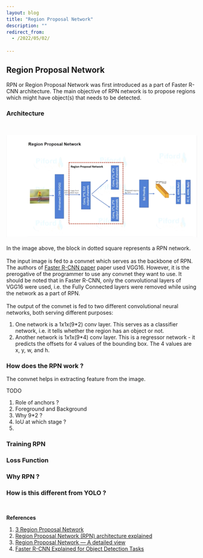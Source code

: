 ```yaml
---
layout: blog
title: "Region Proposal Network"
description: ""
redirect_from:
  - /2022/05/02/

---
```


## Region Proposal Network

RPN or Region Proposal Network was first introduced as a part of Faster R-CNN architecture. The main objective of RPN network is to propose regions which might have object(s) that needs to be detected.

### Architecture
<br>

![RPN Architecture](/assets/imgs/rpn_archi.png "Credits: Code With Aarohi") <br>
<br>
In the image above, the block in dotted square represents a RPN network.
<br> <br>
The input image is fed to a convnet which serves as the backbone of RPN. The authors of [Faster R-CNN paper](http://papers.nips.cc/paper/5638-faster-r-cnn-towards-real-time-object-detection-with-region-proposal-networks.pdf) paper used VGG16. However, it is the prerogative of the programmer to use any convnet they want to use. It should be noted that in Faster R-CNN, only the convolutional layers of VGG16 were used, i.e. the Fully Connected layers were removed while using the network as a part of RPN. <br> <br>
The output of the convnet is fed to two different convolutional neural networks, both serving different purposes:

1. One network is a 1x1x(9*2) conv layer. This serves as a classifier network, i.e. it tells whether the region has an object or not.
2. Another network is 1x1x(9*4) conv layer. This is a regressor network - it predicts the offsets for 4 values of the bounding box. The 4 values are x, y, w, and h. 

### How does the RPN work ?
The convnet helps in extracting feature from the image.


TODO <br>
1. Role of anchors ? 
2. Foreground and Background
3. Why 9*2 ?
4. IoU at which stage ? 
5. 

### Training RPN

### Loss Function

### Why RPN ?

### How is this different from YOLO ?
<br>

**References**

1. [3 Region Proposal Network](https://www.youtube.com/watch?v=if1tzf1p0gA)
2. [Region Proposal Network (RPN) architecture explained](https://towardsmachinelearning.org/region-proposal-network/)
3. [Region Proposal Network — A detailed view](https://towardsdatascience.com/region-proposal-network-a-detailed-view-1305c7875853)
4. [Faster R-CNN Explained for Object Detection Tasks](https://blog.paperspace.com/faster-r-cnn-explained-object-detection/)